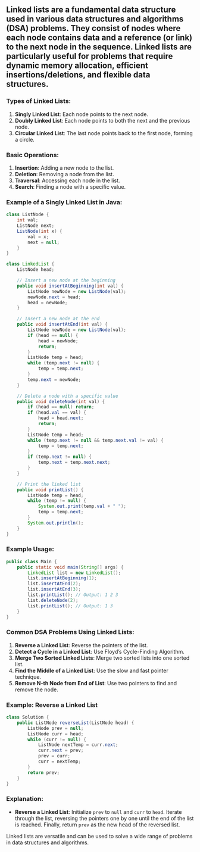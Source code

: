 Linked lists are a fundamental data structure used in various data structures and algorithms (DSA) problems. They consist of nodes where each node contains data and a reference (or link) to the next node in the sequence. Linked lists are particularly useful for problems that require dynamic memory allocation, efficient insertions/deletions, and flexible data structures.
---
### Types of Linked Lists:
1. **Singly Linked List**: Each node points to the next node.
2. **Doubly Linked List**: Each node points to both the next and the previous node.
3. **Circular Linked List**: The last node points back to the first node, forming a circle.

### Basic Operations:
1. **Insertion**: Adding a new node to the list.
2. **Deletion**: Removing a node from the list.
3. **Traversal**: Accessing each node in the list.
4. **Search**: Finding a node with a specific value.

### Example of a Singly Linked List in Java:

```java
class ListNode {
    int val;
    ListNode next;
    ListNode(int x) {
        val = x;
        next = null;
    }
}

class LinkedList {
    ListNode head;

    // Insert a new node at the beginning
    public void insertAtBeginning(int val) {
        ListNode newNode = new ListNode(val);
        newNode.next = head;
        head = newNode;
    }

    // Insert a new node at the end
    public void insertAtEnd(int val) {
        ListNode newNode = new ListNode(val);
        if (head == null) {
            head = newNode;
            return;
        }
        ListNode temp = head;
        while (temp.next != null) {
            temp = temp.next;
        }
        temp.next = newNode;
    }

    // Delete a node with a specific value
    public void deleteNode(int val) {
        if (head == null) return;
        if (head.val == val) {
            head = head.next;
            return;
        }
        ListNode temp = head;
        while (temp.next != null && temp.next.val != val) {
            temp = temp.next;
        }
        if (temp.next != null) {
            temp.next = temp.next.next;
        }
    }

    // Print the linked list
    public void printList() {
        ListNode temp = head;
        while (temp != null) {
            System.out.print(temp.val + " ");
            temp = temp.next;
        }
        System.out.println();
    }
}
```

### Example Usage:

```java
public class Main {
    public static void main(String[] args) {
        LinkedList list = new LinkedList();
        list.insertAtBeginning(1);
        list.insertAtEnd(2);
        list.insertAtEnd(3);
        list.printList(); // Output: 1 2 3
        list.deleteNode(2);
        list.printList(); // Output: 1 3
    }
}
```

### Common DSA Problems Using Linked Lists:
1. **Reverse a Linked List**: Reverse the pointers of the list.
2. **Detect a Cycle in a Linked List**: Use Floyd’s Cycle-Finding Algorithm.
3. **Merge Two Sorted Linked Lists**: Merge two sorted lists into one sorted list.
4. **Find the Middle of a Linked List**: Use the slow and fast pointer technique.
5. **Remove N-th Node from End of List**: Use two pointers to find and remove the node.

### Example: Reverse a Linked List

```java
class Solution {
    public ListNode reverseList(ListNode head) {
        ListNode prev = null;
        ListNode curr = head;
        while (curr != null) {
            ListNode nextTemp = curr.next;
            curr.next = prev;
            prev = curr;
            curr = nextTemp;
        }
        return prev;
    }
}
```

### Explanation:
- **Reverse a Linked List**: Initialize `prev` to `null` and `curr` to `head`. Iterate through the list, reversing the pointers one by one until the end of the list is reached. Finally, return `prev` as the new head of the reversed list.

Linked lists are versatile and can be used to solve a wide range of problems in data structures and algorithms.
